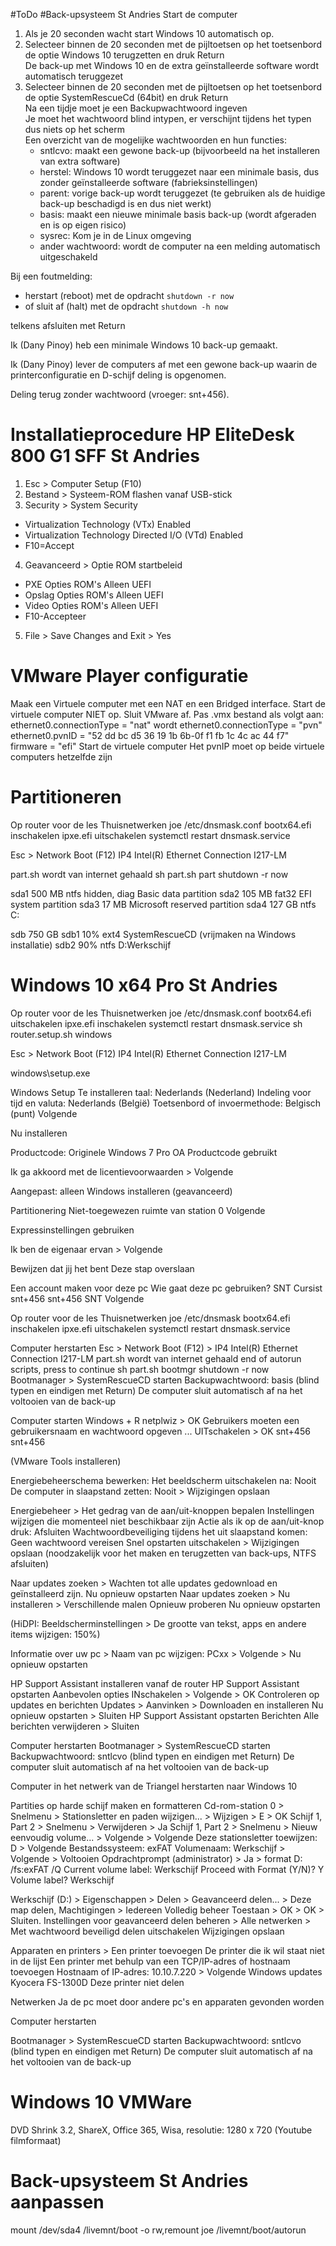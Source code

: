 #ToDo
#Back-upsysteem St Andries
Start de computer

1. Als je 20 seconden wacht start Windows 10 automatisch op.
2. Selecteer binnen de 20 seconden met de pijltoetsen op het toetsenbord de optie Windows 10 terugzetten en druk Return</br>
De back-up met Windows 10 en de extra geïnstalleerde software wordt automatisch teruggezet
3. Selecteer binnen de 20 seconden met de pijltoetsen op het toetsenbord de optie SystemRescueCd (64bit) en druk Return</br>
  Na een tijdje moet je een Backupwachtwoord ingeven</br>
  Je moet het wachtwoord blind intypen, er verschijnt tijdens het typen dus niets op het scherm</br>
  Een overzicht van de mogelijke wachtwoorden en hun functies:
    * sntlcvo: maakt een gewone back-up (bijvoorbeeld na het installeren van extra software)
    * herstel: Windows 10 wordt teruggezet naar een minimale basis, dus zonder geïnstalleerde software (fabrieksinstellingen)
    * parent: vorige back-up wordt teruggezet (te gebruiken als de huidige back-up beschadigd is en dus niet werkt)
    * basis: maakt een nieuwe minimale basis back-up (wordt afgeraden en is op eigen risico)
    * sysrec: Kom je in de Linux omgeving
    * ander wachtwoord: wordt de computer na een melding automatisch uitgeschakeld

Bij een foutmelding:
  * herstart (reboot) met de opdracht
    `shutdown -r now`
  * of sluit af (halt) met de opdracht
    `shutdown -h now`

  telkens afsluiten met Return
    
Ik (Dany Pinoy) heb een minimale Windows 10 back-up gemaakt.

Ik (Dany Pinoy) lever de computers af met een gewone back-up waarin de printerconfiguratie en D-schijf deling is opgenomen.

Deling terug zonder wachtwoord (vroeger: snt+456).

# Installatieprocedure HP EliteDesk 800 G1 SFF St Andries
1. Esc > Computer Setup (F10)
2. Bestand > Systeem-ROM flashen
  vanaf USB-stick
3. Security > System Security
  * Virtualization Technology (VTx) Enabled
  * Virtualization Technology Directed I/O (VTd) Enabled
  * F10=Accept
4. Geavanceerd > Optie ROM startbeleid
  * PXE Opties ROM's Alleen UEFI
  * Opslag Opties ROM's Alleen UEFI
  * Video Opties ROM's Alleen UEFI
  * F10-Accepteer
5. File > Save Changes and Exit > Yes

VMware Player configuratie
==========================
Maak een Virtuele computer met een NAT en een Bridged interface.
Start de virtuele computer NIET op.
Sluit VMware af.
Pas .vmx bestand als volgt aan:
  ethernet0.connectionType = "nat"
wordt
  ethernet0.connectionType = "pvn"
  ethernet0.pvnID = "52 dd bc d5 36 19 1b 6b-0f f1 fb 1c 4c ac 44 f7"
firmware = "efi"
Start de virtuele computer
Het pvnIP moet op beide virtuele computers hetzelfde zijn

Partitioneren
=============
Op router voor de les Thuisnetwerken
  joe /etc/dnsmask.conf
    bootx64.efi inschakelen
    ipxe.efi uitschakelen
  systemctl restart dnsmask.service

Esc > Network Boot (F12)
  IP4 Intel(R) Ethernet Connection I217-LM

  part.sh wordt van internet gehaald
  sh part.sh part
  shutdown -r now

sda1	500 MB	ntfs    hidden, diag            Basic data partition
sda2	105 MB	fat32	EFI system partition
sda3	17 MB		Microsoft reserved partition
sda4    127 GB  ntfs    C:

sdb	750 GB
sdb1	10%	ext4	SystemRescueCD	(vrijmaken na Windows installatie)
sdb2	90%	ntfs	D:Werkschijf	

Windows 10 x64 Pro St Andries
=============================
Op router voor de les Thuisnetwerken
  joe /etc/dnsmask.conf
    bootx64.efi uitschakelen
    ipxe.efi inschakelen
  systemctl restart dnsmask.service
  sh router.setup.sh windows

Esc > Network Boot (F12)
  IP4 Intel(R) Ethernet Connection I217-LM

windows\setup.exe

Windows Setup
  Te installeren taal: Nederlands (Nederland)
  Indeling voor tijd en valuta: Nederlands (België)
  Toetsenbord of invoermethode: Belgisch (punt)
  Volgende
  
  Nu installeren
  
  Productcode: Originele Windows 7 Pro OA Productcode gebruikt
  
  Ik ga akkoord met de licentievoorwaarden > Volgende
  
  Aangepast: alleen Windows installeren (geavanceerd)
  
Partitionering
  Niet-toegewezen ruimte van station 0
    Volgende

Expressinstellingen gebruiken

Ik ben de eigenaar ervan > Volgende

Bewijzen dat jij het bent
  Deze stap overslaan
					      
Een account maken voor deze pc
  Wie gaat deze pc gebruiken? SNT Cursist
  snt+456
  snt+456
  SNT
  Volgende

Op router voor de les Thuisnetwerken
  joe /etc/dnsmask
    bootx64.efi inschakelen
    ipxe.efi uitschakelen
  systemctl restart dnsmask.service

Computer herstarten
Esc > Network Boot (F12) > IP4 Intel(R) Ethernet Connection I217-LM
  part.sh wordt van internet gehaald
  end of autorun scripts, press <Enter> to continue
  sh part.sh bootmgr
  shutdown -r now
Bootmanager > SystemRescueCD starten
  Backupwachtwoord: basis (blind typen en eindigen met Return)
  De computer sluit automatisch af na het voltooien van de back-up

Computer starten
Windows + R
  netplwiz > OK
  Gebruikers moeten een gebruikersnaam en wachtwoord opgeven ... UITschakelen > OK
  snt+456
  snt+456

(VMware Tools installeren)
  
Energiebeheerschema bewerken: 
  Het beeldscherm uitschakelen na: Nooit
  De computer in slaapstand zetten: Nooit > Wijzigingen opslaan

Energiebeheer > Het gedrag van de aan/uit-knoppen bepalen
  Instellingen wijzigen die momenteel niet beschikbaar zijn
  Actie als ik op de aan/uit-knop druk: Afsluiten
  Wachtwoordbeveiliging tijdens het uit slaapstand komen: Geen wachtwoord vereisen
  Snel opstarten uitschakelen > Wijzigingen opslaan (noodzakelijk voor het maken en terugzetten van back-ups, NTFS afsluiten)

Naar updates zoeken > Wachten tot alle updates gedownload en geïnstalleerd zijn.
  Nu opnieuw opstarten
Naar updates zoeken > Nu installeren > Verschillende malen Opnieuw proberen
  Nu opnieuw opstarten
  
(HiDPI: Beeldscherminstellingen > De grootte van tekst, apps en andere items wijzigen: 150%)

Informatie over uw pc > Naam van pc wijzigen: PCxx > Volgende > Nu opnieuw opstarten

HP Support Assistant installeren vanaf de router
HP Support Assistant opstarten
  Aanbevolen opties INschakelen > Volgende > OK
  Controleren op updates en berichten
  Updates > Aanvinken > Downloaden en installeren
  Nu opnieuw opstarten > Sluiten
HP Support Assistant opstarten
  Berichten
    Alle berichten verwijderen > Sluiten

Computer herstarten
Bootmanager > SystemRescueCD starten
  Backupwachtwoord: sntlcvo (blind typen en eindigen met Return)
  De computer sluit automatisch af na het voltooien van de back-up

Computer in het netwerk van de Triangel herstarten naar Windows 10

Partities op harde schijf maken en formatteren
	Cd-rom-station 0 > Snelmenu > Stationsletter en paden wijzigen... > Wijzigen > E > OK
	Schijf 1, Part 2 > Snelmenu > Verwijderen > Ja
	Schijf 1, Part 2 > Snelmenu > Nieuw eenvoudig volume... > Volgende > Volgende
		Deze stationsletter toewijzen: D > Volgende
		Bestandssysteem: exFAT
		Volumenaam: Werkschijf > Volgende > Voltooien
Opdrachtprompt (administrator) > Ja > format D: /fs:exFAT /Q
  Current volume label: Werkschijf
  Proceed with Format (Y/N)? Y
  Volume label? Werkschijf
  
Werkschijf (D:) > Eigenschappen > Delen > Geavanceerd delen... > Deze map delen, Machtigingen > Iedereen Volledig beheer Toestaan > OK > OK > Sluiten.
Instellingen voor geavanceerd delen beheren > Alle netwerken > Met wachtwoord beveiligd delen uitschakelen
  Wijzigingen opslaan

Apparaten en printers > Een printer toevoegen
  De printer die ik wil staat niet in de lijst
  Een printer met behulp van een TCP/IP-adres of hostnaam toevoegen
  Hostnaam of IP-adres: 10.10.7.220 > Volgende
  Windows updates
  Kyocera FS-1300D
  Deze printer niet delen

Netwerken
  Ja de pc moet door andere pc's en apparaten gevonden worden

Computer herstarten

Bootmanager > SystemRescueCD starten
  Backupwachtwoord: sntlcvo (blind typen en eindigen met Return)
  De computer sluit automatisch af na het voltooien van de back-up

Windows 10 VMWare
=================
DVD Shrink 3.2, ShareX, Office 365, Wisa, resolutie: 1280 x 720 (Youtube filmformaat)

Back-upsysteem St Andries aanpassen
===================================
mount /dev/sda4 /livemnt/boot -o rw,remount
joe /livemnt/boot/autorun
